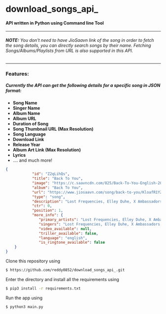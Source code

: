# download_songs_api_

#### API written in Python using Command line Tool 

 ---
###### **NOTE:** You don't need to have JioSaavn link of the song in order to fetch the song details, you can directly search songs by their name. Fetching Songs/Albums/Playlists from URL is also supported in this API.  

 ---

### **Features**:
##### Currently the API can get the following details for a specific song in JSON format:
- **Song Name**
- **Singer Name**
- **Album Name**
- **Album URL**
- **Duration of Song**
- **Song Thumbnail URL (Max Resolution)**
- **Song Language**
- **Download Link**
- **Release Year**
- **Album Art Link (Max Resolution)**
- **Lyrics**
- .... and much more!

```json
{
            "id": "Z2qLihQs",
            "title": "Back To You",
            "image": "https://c.saavncdn.com/825/Back-To-You-English-2022-20221205160107-50x50.jpg",
            "album": "Back To You",
            "url": "https://www.jiosaavn.com/song/back-to-you/KloafR1YZkA",
            "type": "song",
            "description": "Lost Frequencies, Elley Duhe, X Ambassadors · Back To You",
            "ctr": 0,
            "position": 1,
            "more_info": {
               "primary_artists": "Lost Frequencies, Elley Duhe, X Ambassadors",
               "singers": "Lost Frequencies, Elley Duhe, X Ambassadors, Lost Frequencies, Elley Duhé, X Ambassadors",
               "video_available": null,
               "triller_available": false,
               "language": "english",
               "is_ringtone_available": false
    }
}
```
Clone this repository using
```sh
$ https://github.com/reddy0852/download_songs_api_.git
```
Enter the directory and install all the requirements using
```sh
$ pip3 install -r requirements.txt
```
Run the app using
```sh
$ python3 main.py
```        
       
     
